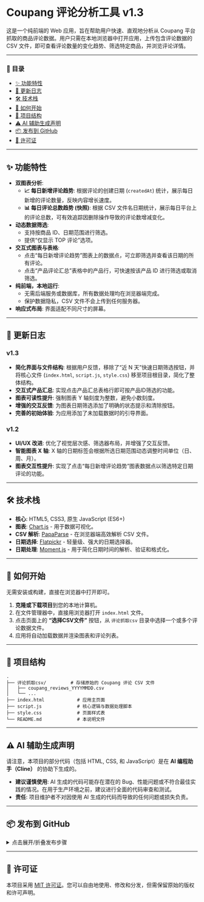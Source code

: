# Coupang 评论分析工具 v1.3

这是一个纯前端的 Web 应用，旨在帮助用户快速、直观地分析从 Coupang 平台抓取的商品评论数据。用户只需在本地浏览器中打开应用，上传包含评论数据的 CSV 文件，即可查看评论数量的变化趋势、筛选特定商品，并浏览评论详情。

---

### 📜 目录

- [✨ 功能特性](#-功能特性)
- [📝 更新日志](#-更新日志)
- [🛠️ 技术栈](#️-技术栈)
- [🚀 如何开始](#-如何开始)
- [📂 项目结构](#-项目结构)
- [⚠️ AI 辅助生成声明](#️-ai-辅助生成声明)
- [📦 发布到 GitHub](#-发布到-github)
- [📄 许可证](#-许可证)

---

## ✨ 功能特性

- **双图表分析**:
  - **📈 每日新增评论趋势**: 根据评论的创建日期 (`createdAt`) 统计，展示每日新增的评论数量，反映内容增长速度。
  - **📊 每日评论总数趋势 (快照)**: 根据 CSV 文件名日期统计，展示每日平台上的评论总数，可有效追踪因删除操作导致的评论数增减变化。
- **动态数据筛选**:
  - 支持按商品 ID、日期范围进行筛选。
  - 提供“仅显示 TOP 评论”选项。
- **交互式图表与表格**:
  - 点击“每日新增评论趋势”图表上的数据点，可立即筛选并查看该日期的所有评论。
  - 点击“产品评论汇总”表格中的产品行，可快速按该产品 ID 进行筛选或取消筛选。
- **纯前端，本地运行**:
  - 无需后端服务或数据库，所有数据处理均在浏览器端完成。
  - 保护数据隐私，CSV 文件不会上传到任何服务器。
- **响应式布局**: 界面适配不同尺寸的屏幕。

---

## 📝 更新日志

### v1.3
- **简化界面与文件结构**: 根据用户反馈，移除了“近 N 天”快速日期筛选按钮，并将核心文件 (`index.html`, `script.js`, `style.css`) 移至项目根目录，简化了整体结构。
- **交互式产品汇总**: 实现点击产品汇总表格行即可按产品ID筛选的功能。
- **图表可读性提升**: 强制图表 Y 轴刻度为整数，避免小数刻度。
- **增强的交互反馈**: 为图表日期筛选添加了明确的状态提示和清除按钮。
- **完善的初始体验**: 为应用添加了未加载数据时的引导界面。

### v1.2
- **UI/UX 改进**: 优化了视觉层次感、筛选器布局，并增强了交互反馈。
- **智能图表 X 轴**: X 轴的日期标签会根据所选日期范围动态调整时间单位（日、周、月）。
- **图表交互性提升**: 实现了点击“每日新增评论趋势”图表数据点以筛选特定日期评论的功能。

---

## 🛠️ 技术栈

- **核心**: HTML5, CSS3, 原生 JavaScript (ES6+)
- **图表**: [Chart.js](https://www.chartjs.org/) - 用于数据可视化。
- **CSV 解析**: [PapaParse](https://www.papaparse.com/) - 在浏览器端高效解析 CSV 文件。
- **日期选择**: [Flatpickr](https://flatpickr.js.org/) - 轻量级、强大的日期选择器。
- **日期处理**: [Moment.js](https://momentjs.com/) - 用于简化日期时间的解析、验证和格式化。

---

## 🚀 如何开始

无需安装或构建，直接在浏览器中打开即可。

1.  **克隆或下载项目**到您的本地计算机。
2.  在文件管理器中，直接用浏览器打开 `index.html` 文件。
3.  点击页面上的 **“选择CSV文件”** 按钮，从 `评论抓取csv` 目录中选择一个或多个评论数据文件。
4.  应用将自动加载数据并渲染图表和评论列表。

---

## 📂 项目结构

```
.
├── 评论抓取csv/         # 存储原始的 Coupang 评论 CSV 文件
│   ├── coupang_reviews_YYYYMMDD.csv
│   └── ...
├── index.html            # 应用主页面
├── script.js             # 核心逻辑与数据处理脚本
├── style.css             # 页面样式表
└── README.md             # 本说明文件
```

---

## ⚠️ AI 辅助生成声明

请注意，本项目的部分代码（包括 HTML, CSS, 和 JavaScript）是在 **AI 编程助手（Cline）** 的协助下生成的。

- **建议谨慎使用**: AI 生成的代码可能存在潜在的 Bug、性能问题或不符合最佳实践的情况。在用于生产环境之前，建议进行全面的代码审查和测试。
- **责任**: 项目维护者不对因使用 AI 生成的代码而导致的任何问题或损失负责。

---

## 📦 发布到 GitHub

<details>
<summary>点击展开/折叠发布步骤</summary>

如果您想将这个项目发布到您自己的 GitHub 仓库，可以按照以下步骤操作：

1.  **在 GitHub 上创建一个新的空仓库**。
    （例如，您可以将其命名为 `review-analysis-software`）

2.  **初始化本地 Git 仓库**:
    在您的项目根目录下打开终端或命令行工具，然后运行以下命令：
    ```bash
    git init
    git add .
    git commit -m "Initial commit"
    ```

3.  **关联远程仓库**:
    将 `<Your-Username>` 和 `<Your-Repository-Name>` 替换为您自己的 GitHub 用户名和仓库名。
    ```bash
    git remote add origin https://github.com/<Your-Username>/<Your-Repository-Name>.git
    git branch -M main
    ```

4.  **推送代码**:
    ```bash
    git push -u origin main
    ```

> **注意**: 项目中的 `.gitignore` 文件已配置为忽略 `评论抓取csv/` 目录，因此该目录下的任何 CSV 文件都不会被上传到您的 GitHub 仓库中。

</details>

---

## 📄 许可证

本项目采用 [MIT 许可证](https://opensource.org/licenses/MIT)。您可以自由地使用、修改和分发，但需保留原始的版权和许可声明。
